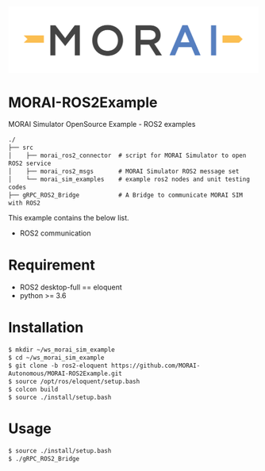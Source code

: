 [![MORAILog](./docs/MORAI_Logo.png)](https://www.morai.ai)
# MORAI-ROS2Example
MORAI Simulator OpenSource Example - ROS2 examples
```
./
├── src          
│    ├── morai_ros2_connector  # script for MORAI Simulator to open ROS2 service
│    ├── morai_ros2_msgs       # MORAI Simulator ROS2 message set
│    └── morai_sim_examples    # example ros2 nodes and unit testing codes
├── gRPC_ROS2_Bridge           # A Bridge to communicate MORAI SIM with ROS2

```

This example contains the below list.
  - ROS2 communication

# Requirement
- ROS2 desktop-full == eloquent
- python >= 3.6

# Installation
```
$ mkdir ~/ws_morai_sim_example
$ cd ~/ws_morai_sim_example
$ git clone -b ros2-eloquent https://github.com/MORAI-Autonomous/MORAI-ROS2Example.git
$ source /opt/ros/eloquent/setup.bash
$ colcon build
$ source ./install/setup.bash
```
# Usage
```
$ source ./install/setup.bash
$ ./gRPC_ROS2_Bridge
```

